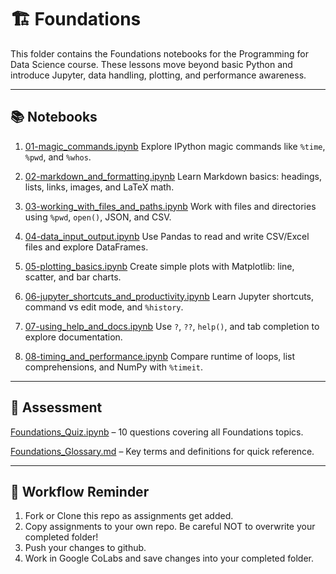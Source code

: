# 🏗️ Foundations

This folder contains the Foundations notebooks for the Programming for Data Science course.
These lessons move beyond basic Python and introduce Jupyter, data handling, plotting, and performance awareness.

---

## 📚 Notebooks

1. [01-magic_commands.ipynb]()
Explore IPython magic commands like `%time`, `%pwd`, and `%whos`.

2. [02-markdown_and_formatting.ipynb]()
Learn Markdown basics: headings, lists, links, images, and LaTeX math.

3. [03-working_with_files_and_paths.ipynb]()
Work with files and directories using `%pwd`, `open()`, JSON, and CSV.

4. [04-data_input_output.ipynb]()
Use Pandas to read and write CSV/Excel files and explore DataFrames.

5. [05-plotting_basics.ipynb]()
Create simple plots with Matplotlib: line, scatter, and bar charts.

6. [06-jupyter_shortcuts_and_productivity.ipynb]()
Learn Jupyter shortcuts, command vs edit mode, and `%history`.

7. [07-using_help_and_docs.ipynb]()
Use `?`, `??`, `help()`, and tab completion to explore documentation.

8. [08-timing_and_performance.ipynb]()
Compare runtime of loops, list comprehensions, and NumPy with `%timeit`.

---

## 📝 Assessment

[Foundations_Quiz.ipynb]() – 10 questions covering all Foundations topics.

[Foundations_Glossary.md]() – Key terms and definitions for quick reference.

---

## 🚀 Workflow Reminder

1. Fork or Clone this repo as assignments get added.
2. Copy assignments to your own repo. Be careful NOT to overwrite your completed folder!
3. Push your changes to github.
4. Work in Google CoLabs and save changes into your completed folder.